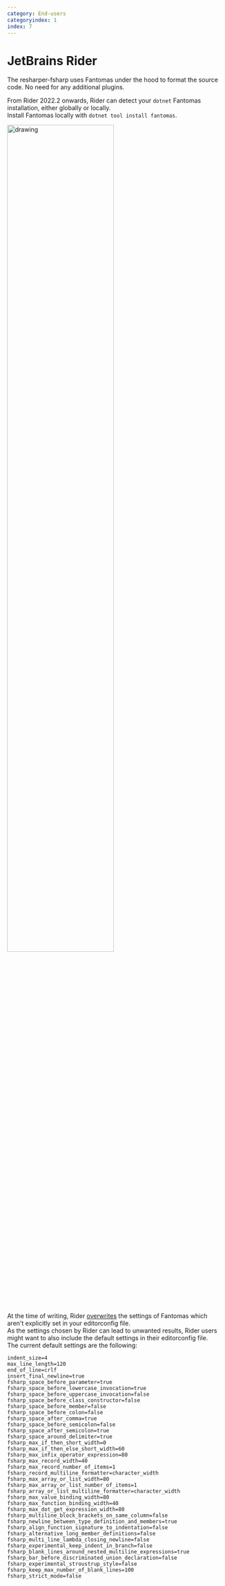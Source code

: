 ```yaml
---
category: End-users
categoryindex: 1
index: 7
---
```

# JetBrains Rider
The resharper-fsharp uses Fantomas under the hood to format the source code. No need for any additional plugins.  
  
From Rider 2022.2 onwards, Rider can detect your `dotnet` Fantomas installation, either globally or locally.  
Install Fantomas locally with `dotnet tool install fantomas`.

<img class="mt-2" src="{{root}}/images/rider-fantomas.png" alt="drawing" width="70%"/>

At the time of writing, Rider [overwrites](https://youtrack.jetbrains.com/issue/RIDER-83997/Rider-doesnt-respect-Fantomas-default-settings-not-explicitly-set-in-editorconfig)
the settings of Fantomas which aren't explicitly set in your editorconfig file.  
As the settings chosen by Rider can lead to unwanted results, Rider users might want to also include the default settings in their editorconfig file.  
The current default settings are the following:

```
indent_size=4
max_line_length=120
end_of_line=crlf
insert_final_newline=true 
fsharp_space_before_parameter=true 
fsharp_space_before_lowercase_invocation=true 
fsharp_space_before_uppercase_invocation=false
fsharp_space_before_class_constructor=false
fsharp_space_before_member=false
fsharp_space_before_colon=false
fsharp_space_after_comma=true 
fsharp_space_before_semicolon=false
fsharp_space_after_semicolon=true 
fsharp_space_around_delimiter=true 
fsharp_max_if_then_short_width=0
fsharp_max_if_then_else_short_width=60
fsharp_max_infix_operator_expression=80
fsharp_max_record_width=40
fsharp_max_record_number_of_items=1
fsharp_record_multiline_formatter=character_width
fsharp_max_array_or_list_width=80
fsharp_max_array_or_list_number_of_items=1
fsharp_array_or_list_multiline_formatter=character_width
fsharp_max_value_binding_width=80
fsharp_max_function_binding_width=40
fsharp_max_dot_get_expression_width=80
fsharp_multiline_block_brackets_on_same_column=false
fsharp_newline_between_type_definition_and_members=true 
fsharp_align_function_signature_to_indentation=false
fsharp_alternative_long_member_definitions=false
fsharp_multi_line_lambda_closing_newline=false
fsharp_experimental_keep_indent_in_branch=false
fsharp_blank_lines_around_nested_multiline_expressions=true 
fsharp_bar_before_discriminated_union_declaration=false
fsharp_experimental_stroustrup_style=false
fsharp_keep_max_number_of_blank_lines=100
fsharp_strict_mode=false
```

<fantomas-nav previous="./GitHooks.html" next="./VisualStudio.html"></fantomas-nav>
